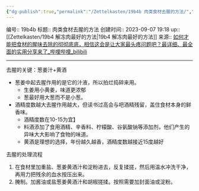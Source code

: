 ```yaml
---
{"dg-publish":true,"permalink":"/Zettelkasten/19b4b 肉类食材去腥的方法/","dgPassFrontmatter":true}
---
```


编号:: 19b4b
标题:: 肉类食材去腥的方法
创建时间:: 2023-09-07 19:18
up:: [[Zettelkasten/19b4 解冻肉最好的方法\|19b4 解冻肉最好的方法]]
来源:: [如何才能把食材的腥味去除的彻彻底底，相信这会是让大家最头疼问题吧？最详细、最全面的实用分享来了_哔哩哔哩_bilibili](https://www.bilibili.com/video/BV1JG411f71r/?spm_id_from=333.999.0.0&vd_source=bcf798ace50733030b9c7e1fb6a3a349)

---

去腥的关键：葱姜汁+黄酒
- 葱姜中起去腥作用的是它的汁液，所以拍烂捣碎来用。
	- 生姜用小黄姜，味道更浓郁
	- 葱最好用大葱而不是小葱。
- 酒精度数越大去腥作用越大，但读书过高会与吧酒精残留，盖住食材本身的鲜香味。
	- 酒精度数在10-15为宜】
	- 料酒添加了食用酒精、辛香料、柠檬酸、谷氨酸钠等添加剂，他们产生的异味大大影响了食物的味道。
	- 黄酒是理想的选择，年份越久越香，酒精度数越接近15度越好

去腥的处理流程
1. 在食材里加重盐、葱姜黄酒汁和淀粉进去，反复揉搓，然后用温水冲洗干净，再用力把残余的血水按压出来。
2. 腌制。加酱油或盐葱姜黄酒汁和胡椒搓揉。按照需要加封面油或淀粉。